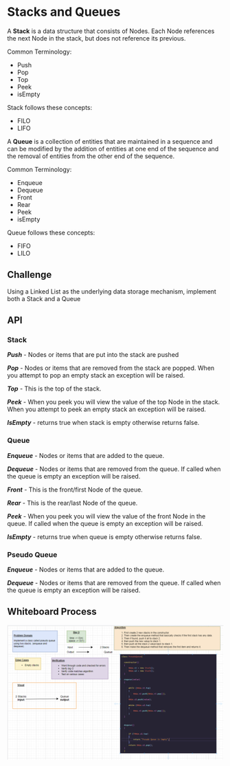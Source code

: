 # Stacks and Queues

A **Stack** is a data structure that consists of Nodes. Each Node references the next Node in the stack, but does not reference its previous.

Common Terminology:

- Push
- Pop
- Top
- Peek
- isEmpty

Stack follows these concepts:

- FILO
- LIFO

A **Queue** is a collection of entities that are maintained in a sequence and can be modified by the addition of entities at one end of the sequence and the removal of entities from the other end of the sequence.

Common Terminology:

- Enqueue
- Dequeue
- Front
- Rear
- Peek
- isEmpty

Queue follows these concepts:

- FIFO
- LILO

## Challenge

Using a Linked List as the underlying data storage mechanism, implement both a Stack and a Queue

## API

### Stack

***Push*** - Nodes or items that are put into the stack are pushed

***Pop*** - Nodes or items that are removed from the stack are popped. When you attempt to pop an empty stack an exception will be raised.

***Top*** - This is the top of the stack.

***Peek*** - When you peek you will view the value of the top Node in the stack. When you attempt to peek an empty stack an exception will be raised.

***IsEmpty*** - returns true when stack is empty otherwise returns false.

### Queue

***Enqueue*** - Nodes or items that are added to the queue.

***Dequeue*** - Nodes or items that are removed from the queue. If called when the queue is empty an exception will be raised.

***Front*** - This is the front/first Node of the queue.

***Rear*** - This is the rear/last Node of the queue.

***Peek*** - When you peek you will view the value of the front Node in the queue. If called when the queue is empty an exception will be raised.

***IsEmpty*** - returns true when queue is empty otherwise returns false.

### Pseudo Queue

***Enqueue*** - Nodes or items that are added to the queue.

***Dequeue*** - Nodes or items that are removed from the queue. If called when the queue is empty an exception will be raised.

## Whiteboard Process

![stack-queue-pseudo](../../pictures/stack-queue-pseudo.png)
